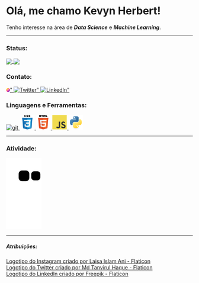 # Olá, me chamo Kevyn Herbert!
  Tenho interesse na área de ***Data Science*** e ***Machine Learning***.
<hr>

### Status:

<a href="https://github.com/kevyn-herbert">
  <img align="center" src="https://github-readme-stats.vercel.app/api?username=kevyn-herbert&show_icons=true&theme=synthwave&line_height=30" />
  
</a>

<a href="https://github.com/kevyn-herbert">
  <img align="center" src="https://github-readme-stats.vercel.app/api/top-langs/?username=kevyn-herbert&theme=synthwave&layout=compact" style="max-width:100%;" />
       
</a>

### Contato:

<p align="left"> <a href="https://instagram.com/kevyn_here" target="_blank"> <img alt="Instagram" src="icons/instagram.png"/ height="10px">" </a>
  <a href="https://twitter.com/kevyn_here" target="_blank"> <img alt="Twitter" src=""/>" </a>
  <a href="https://linkedin.com/in/kevyn-herbert" target="_blank"> <img alt="LinkedIn" src=""/>" </a>
 
### Linguagens e Ferramentas:
  
  <p align="left"> <a href="https://git-scm.com/doc" target="_blank"> <img src="https://www.vectorlogo.zone/logos/git-scm/git-scm-icon.svg" alt="git" width="40" height="40"/> </a>
    <a href="https://developer.mozilla.org/pt-BR/docs/Web/CSS" target="_blank"> <img src="https://raw.githubusercontent.com/devicons/devicon/master/icons/css3/css3-original-wordmark.svg" alt="css3" width="40" height="40"/> </a>
    <a href="https://developer.mozilla.org/pt-BR/docs/Web/HTML" target="_blank"> <img src="https://raw.githubusercontent.com/devicons/devicon/master/icons/html5/html5-original-wordmark.svg" alt="html5" width="40" height="40"/> </a>
    <a href="https://developer.mozilla.org/en-US/docs/Web/JavaScript" target="_blank"> <img src="https://raw.githubusercontent.com/devicons/devicon/master/icons/javascript/javascript-original.svg" alt="javascript" width="40" height="40"/> </a>
    <a href="https://docs.python.org/3/" target="_blank"> <img src="https://raw.githubusercontent.com/devicons/devicon/master/icons/python/python-original.svg" alt="python" width="40" height="40"/> </a> 

<hr>

### Atividade:

![snake gif](https://github.com/Formandodev/Formandodev/blob/output/github-contribution-grid-snake.svg)

<hr>

##### ***Atribuições***:
  <a href="https://www.flaticon.com/br/icones-gratis/logotipo-do-instagram" title="logotipo do instagram ícones">Logotipo do Instagram criado por Laisa Islam Ani - Flaticon</a> <br>
  <a href="https://www.flaticon.com/br/icones-gratis/logotipo-do-twitter" title="logotipo do twitter ícones">Logotipo do Twitter criado por Md Tanvirul Haque - Flaticon</a> <br>
  <a href="https://www.flaticon.com/br/icones-gratis/linkedin" title="linkedin ícones">Logotipo do LinkedIn criado por Freepik - Flaticon</a>
